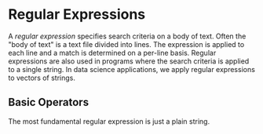 # Regular Expressions

A *regular expression* specifies search criteria on a body of text.
Often the "body of text" is a text file divided into lines.
The expression is applied to each line and a
match is determined on a per-line basis.  Regular expressions are
also used in programs where the search criteria is applied to a
single string.  In data science applications, we apply regular
expressions to vectors of strings.

## Basic Operators

The most fundamental regular expression is just a plain string.
